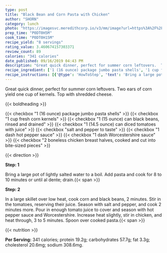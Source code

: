 ```yaml
---
type: post
title: "Black Bean and Corn Pasta with Chicken"
author: "SHORN"
category: lunch
photo: "https://imagesvc.meredithcorp.io/v3/mm/image?url=https%3A%2F%2Fimages.media-allrecipes.com%2Fuserphotos%2F2662258.jpg"
prep_time: "P0DT0H5M"
cook_time: "P0DT0H15M"
recipe_yield: "8 servings"
rating_value: 3.460674157303371
review_count: 89
calories: "341 calories"
date_published: 09/16/2019 04:43 PM
description: "Great quick dinner, perfect for summer corn leftovers.  Two ears of corn yield one cup of kernels.  Top with shredded cheese."
recipe_ingredient: ['1 (16 ounce) package jumbo pasta shells', '1 cup fresh corn kernels', '1 (15 ounce) can black beans, rinsed and drained', '1 (14.5 ounce) can diced tomatoes with juice', 'salt and pepper to taste', '1 dash hot pepper sauce', '1 dash Worcestershire sauce', '2 boneless chicken breast halves, cooked and cut into bite-sized pieces']
recipe_instructions: [{'@type': 'HowToStep', 'text': 'Bring a large pot of lightly salted water to a boil. Add pasta and cook for 8 to 10 minutes or until al dente; drain.\n'}, {'@type': 'HowToStep', 'text': 'In a large skillet over low heat, cook corn and black beans, 2 minutes.  Stir in the tomatoes, reserving their juice. Season with salt and pepper, and cook 2 minutes more.  Pour in enough tomato juice to cover and season with hot pepper sauce and Worcestershire.  Increase heat slightly, stir in chicken, and heat through, 3 to 5 minutes.  Spoon over cooked pasta.\n'}]
---
```


Great quick dinner, perfect for summer corn leftovers.  Two ears of corn yield one cup of kernels.  Top with shredded cheese. 

{{< boldheading >}}

{{< checkbox "1 (16 ounce) package jumbo pasta shells" >}}
{{< checkbox "1 cup fresh corn kernels" >}}
{{< checkbox "1 (15 ounce) can black beans, rinsed and drained" >}}
{{< checkbox "1 (14.5 ounce) can diced tomatoes with juice" >}}
{{< checkbox "salt and pepper to taste" >}}
{{< checkbox "1 dash hot pepper sauce" >}}
{{< checkbox "1 dash Worcestershire sauce" >}}
{{< checkbox "2  boneless chicken breast halves, cooked and cut into bite-sized pieces" >}}


{{< direction >}}

**Step: 1**

Bring a large pot of lightly salted water to a boil. Add pasta and cook for 8 to 10 minutes or until al dente; drain.{{< span >}}

**Step: 2**

In a large skillet over low heat, cook corn and black beans, 2 minutes.  Stir in the tomatoes, reserving their juice. Season with salt and pepper, and cook 2 minutes more.  Pour in enough tomato juice to cover and season with hot pepper sauce and Worcestershire.  Increase heat slightly, stir in chicken, and heat through, 3 to 5 minutes.  Spoon over cooked pasta.{{< span >}}

{{< nutrition >}}

**Per Serving:** 341 calories; protein 19.2g; carbohydrates 57.7g; fat 3.3g; cholesterol 20.6mg; sodium 308.6mg.
